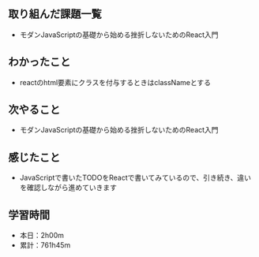 ## 取り組んだ課題一覧
- モダンJavaScriptの基礎から始める挫折しないためのReact入門
## わかったこと
- reactのhtml要素にクラスを付与するときはclassNameとする
## 次やること
- モダンJavaScriptの基礎から始める挫折しないためのReact入門
## 感じたこと
- JavaScriptで書いたTODOをReactで書いてみているので、引き続き、違いを確認しながら進めていきます
## 学習時間
- 本日：2h00m
- 累計：761h45m

